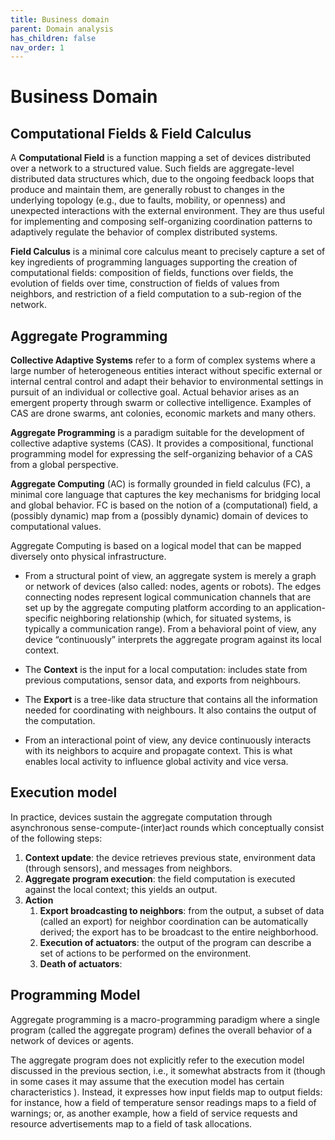 ```yaml
---
title: Business domain
parent: Domain analysis
has_children: false
nav_order: 1
---
```


# Business Domain

## Computational Fields & Field Calculus
A **Computational Field** is a function mapping a set of devices distributed over a network to a structured value. Such fields are aggregate-level distributed data structures which, due to the ongoing feedback loops that produce and maintain them, are generally robust to changes in the underlying topology (e.g., due to faults, mobility, or openness) and unexpected interactions with the external environment. They are thus useful for implementing and composing self-organizing coordination patterns to adaptively regulate the behavior of complex distributed systems.

**Field Calculus** is a minimal core calculus meant to precisely capture a set of key ingredients of programming languages supporting the creation of computational fields: composition of fields, functions over fields, the evolution of fields over time, construction of fields of values from neighbors, and restriction of a field computation to a sub-region of the network.

## Aggregate Programming

**Collective Adaptive Systems** refer to a form of complex systems where a large number of heterogeneous entities interact without specific external or internal central control and adapt their behavior to environmental settings in pursuit of an individual or collective goal. Actual behavior arises as an emergent property through swarm or collective intelligence.
Examples of CAS are drone swarms, ant colonies, economic markets and many others.

**Aggregate Programming** is a paradigm suitable for the development of collective adaptive systems (CAS). It provides a compositional, functional programming model for expressing the self-organizing behavior of a CAS from a global perspective.

**Aggregate Computing** (AC) is formally grounded in field calculus (FC), a minimal core language that captures the key mechanisms for bridging local and global behavior. FC is based on the notion of a (computational) field, a (possibly dynamic) map from a (possibly dynamic) domain of devices to computational values.

Aggregate Computing is based on a logical model that can be mapped diversely onto physical infrastructure.

* From a structural point of view, an aggregate system is merely a graph or network of devices (also called: nodes, agents or robots). The edges connecting nodes represent logical communication channels that are set up by the aggregate computing platform according to an application-specific neighboring relationship (which, for situated systems, is typically a communication range).
From a behavioral point of view, any device “continuously” interprets the aggregate program against its local context.

<!-- TODO: check if this is correct -->
* The **Context** is the input for a local computation: includes state from previous computations, sensor data, and exports from neighbours.

<!-- TODO: check if this is correct -->
* The **Export** is a tree-like data structure that contains all the information needed for coordinating with neighbours. It also contains the output of the computation.

* From an interactional point of view, any device continuously interacts with its neighbors to acquire and propagate context. This is what enables local activity to influence global activity and vice versa.

## Execution model

In practice, devices sustain the aggregate computation through asynchronous sense-compute-(inter)act rounds which conceptually consist of the following steps:

1. **Context update**: the device retrieves previous state, environment data (through sensors), and messages from neighbors.
2. **Aggregate program execution**: the field computation is executed against the local context; this yields an output. <!--TODO define output-->
3. **Action**
    1. **Export broadcasting to neighbors**: from the output, a subset of data (called an export) for neighbor coordination can be automatically derived; the export has to be broadcast to the entire neighborhood.
    2. **Execution of actuators**: the output of the program can describe a set of actions to be performed on the environment.
    3. **Death of actuators**: <!--TODO define what happens death of actuators-->

<!--TODO se ho salvato la password in una rep noi la mandiamo ai nostri vicini?? riferito ad export e output-->

<!--TODO consiglia di separare quello che deve rimanere in macchina con quello che dev'essere mandato via, aka ciò che ho in una rep potrebbe essere il mio stato nel round successivo-->




## Programming Model

Aggregate programming is a macro-programming paradigm where a single program (called the aggregate program) defines the overall behavior of a network of devices or agents.

The aggregate program does not explicitly refer to the execution model discussed in the previous section, i.e., it somewhat abstracts from it 
(though in some cases it may assume that the execution model has certain characteristics <!--TODO QUALI? - troppo generico-->). 
Instead, it expresses how input fields map to output fields: for instance, how a field of temperature sensor readings maps to a field of warnings; or, as another example, how a field of service requests and resource advertisements map to a field of task allocations.

<!--TODO WAKE SINCRONIZATION means che facciamo il funzionamento a round (scafi è a round, ma un nostro collega lo sta facendo in maniera reattiva, quindi non è piu a round) our decisione | quindi è necessaria una sincronizzazione tra i round per far si che non ci sia qualcuno che faccia un round all'ora e uno che ne fa tanti-->
